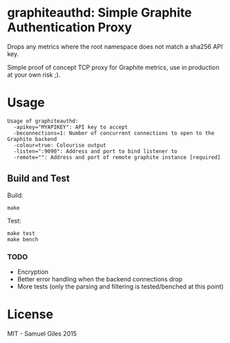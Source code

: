# graphiteauthd: Simple Graphite Authentication Proxy

Drops any metrics where the root namespace does not match a sha256 API key.

Simple proof of concept TCP proxy for Graphite metrics, use in production at
your own risk ;).

# Usage

```
Usage of graphiteauthd:
  -apikey="MYAPIKEY": API key to accept
  -beconnections=1: Number of concurrent connections to open to the Graphite backend
  -colour=true: Colourise output
  -listen=":9090": Address and port to bind listener to
  -remote="": Address and port of remote graphite instance [required]
```

## Build and Test

Build:
```SHELL
make
```

Test:
```SHELL
make test
make bench
```

### TODO
- Encryption
- Better error handling when the backend connections drop
- More tests (only the parsing and filtering is tested/benched at this point)

# License

MIT - Samuel Giles 2015
